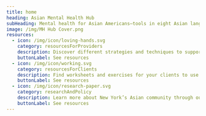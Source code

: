 ```yaml
---
title: home
heading: Asian Mental Health Hub
subHeading: Mental health for Asian Americans—tools in eight Asian languages
image: /img/MH Hub Cover.png
resources:
  - icon: /img/icon/loving-hands.svg
    category: resourcesForProviders
    description: Discover different strategies and techniques to support your clients.
    buttonLabel: See resources
  - icon: /img/icon/working.svg
    category: resourcesForClients
    description: Find worksheets and exercises for your clients to use.
    buttonLabel: See resources
  - icon: /img/icon/research-paper.svg
    category: researchAndPolicy
    description: Learn more about New York’s Asian community through our research articles.
    buttonLabel: See resources
---
```


